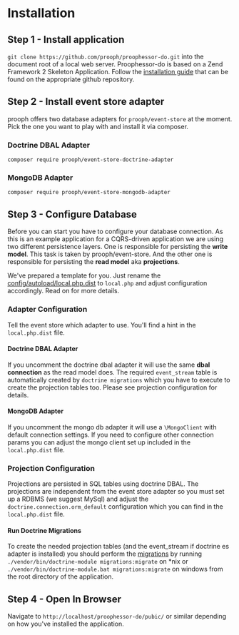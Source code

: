 # Installation

## Step 1 - Install application

`git clone https://github.com/prooph/proophessor-do.git` into the document root of a local web server.
Proophessor-do is based on a Zend Framework 2 Skeleton Application. Follow the [installation guide](https://github.com/zendframework/ZendSkeletonApplication#installation)
that can be found on the appropriate github repository.

## Step 2 - Install event store adapter

prooph offers two database adapters for `prooph/event-store` at the moment.
Pick the one you want to play with and install it via composer.

### Doctrine DBAL Adapter

`composer require prooph/event-store-doctrine-adapter`

### MongoDB Adapter

`composer require prooph/event-store-mongodb-adapter`

## Step 3 - Configure Database

Before you can start you have to configure your database connection.
As this is an example application for a CQRS-driven application we are using two different persistence layers.
One is responsible for persisting the **write model**. This task is taken by prooph/event-store.
And the other one is responsible for persisting the **read model** aka **projections**.

We've prepared a template for you. Just rename the
[config/autoload/local.php.dist](../config/autoload/local.php.dist) to `local.php` and adjust configuration accordingly.
Read on for more details.

### Adapter Configuration

Tell the event store which adapter to use. You'll find a hint in the `local.php.dist` file.

#### Doctrine DBAL Adapter

If you uncomment the doctrine dbal adapter it will use the same **dbal connection** as the read model does.
The required `event_stream` table is automatically created by `doctrine migrations` which you have to execute to create
the projection tables too. Please see projection configuration for details.

#### MongoDB Adapter

If you uncomment the mongo db adapter it will use a `\MongoClient` with default connection settings.
If you need to configure other connection params you can adjust the mongo client set up included in the `local.php.dist` file.

### Projection Configuration
Projections are persisted in SQL tables using doctrine DBAL. The projections are independent from the event store adapter
so you must set up a RDBMS (we suggest MySql) and adjust the `doctrine.connection.orm_default` configuration
which you can find in the `local.php.dist` file.

#### Run Doctrine Migrations

To create the needed projection tables (and the event_stream if doctrine es adapter is installed)
you should perform the [migrations](../data/migrations/) by running `./vendor/bin/doctrine-module migrations:migrate`
on *nix or `./vendor/bin/doctrine-module.bat migrations:migrate` on windows from the root directory of the application.

## Step 4 - Open In Browser

Navigate to `http://localhost/proophessor-do/pubic/` or similar depending on how you've installed the application.